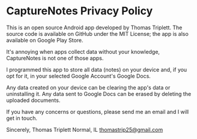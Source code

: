 # CaptureNotes Privacy Policy

This is an open source Android app developed by Thomas Triplett.  The source code is available on GitHub under the MIT License; the app is also available on Google Play Store.

It's annoying when apps collect data without your knowledge, CaptureNotes is not one of those apps.

I programmed this app to store all data (notes) on your device and, if you opt for it, in your selected Google Account's Google Docs.

Any data created on your device can be clearing the app's data or uninstalling it.  Any data sent to Google Docs can be erased by deleting the uploaded documents.

If you have any concerns or questions, please send me an email and I will get in touch.

Sincerely,
Thomas Triplett
Normal, IL
thomastrip25@gmail.com